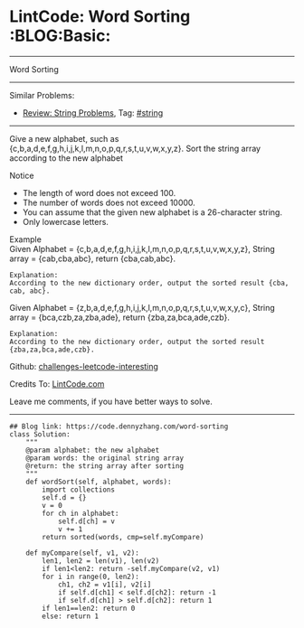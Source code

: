 # LintCode: Word Sorting     :BLOG:Basic:


---

Word Sorting  

---

Similar Problems:  
-   [Review: String Problems](https://code.dennyzhang.com/review-string), Tag: [#string](https://code.dennyzhang.com/tag/string)

---

Give a new alphabet, such as {c,b,a,d,e,f,g,h,i,j,k,l,m,n,o,p,q,r,s,t,u,v,w,x,y,z}. Sort the string array according to the new alphabet  

Notice  
-   The length of word does not exceed 100.
-   The number of words does not exceed 10000.
-   You can assume that the given new alphabet is a 26-character string.
-   Only lowercase letters.

Example  
Given Alphabet = {c,b,a,d,e,f,g,h,i,j,k,l,m,n,o,p,q,r,s,t,u,v,w,x,y,z}, String array = {cab,cba,abc}, return {cba,cab,abc}.  

    Explanation:
    According to the new dictionary order, output the sorted result {cba, cab, abc}.

Given Alphabet = {z,b,a,d,e,f,g,h,i,j,k,l,m,n,o,p,q,r,s,t,u,v,w,x,y,c}, String array = {bca,czb,za,zba,ade}, return {zba,za,bca,ade,czb}.  

    Explanation:
    According to the new dictionary order, output the sorted result {zba,za,bca,ade,czb}.

Github: [challenges-leetcode-interesting](https://github.com/DennyZhang/challenges-leetcode-interesting/tree/master/word-sorting)  

Credits To: [LintCode.com](http://www.lintcode.com/en/problem/word-sorting/)  

Leave me comments, if you have better ways to solve.  

---

    ## Blog link: https://code.dennyzhang.com/word-sorting
    class Solution:
        """
        @param alphabet: the new alphabet
        @param words: the original string array
        @return: the string array after sorting
        """
        def wordSort(self, alphabet, words):
            import collections
            self.d = {}
            v = 0
            for ch in alphabet:
                self.d[ch] = v
                v += 1
            return sorted(words, cmp=self.myCompare)
    
        def myCompare(self, v1, v2):
            len1, len2 = len(v1), len(v2)
            if len1<len2: return -self.myCompare(v2, v1)
            for i in range(0, len2):
                ch1, ch2 = v1[i], v2[i]
                if self.d[ch1] < self.d[ch2]: return -1
                if self.d[ch1] > self.d[ch2]: return 1
            if len1==len2: return 0
            else: return 1